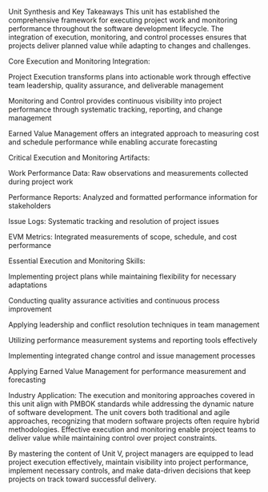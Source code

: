 Unit Synthesis and Key Takeaways
This unit has established the comprehensive framework for executing project work and monitoring performance throughout the software development lifecycle. The integration of execution, monitoring, and control processes ensures that projects deliver planned value while adapting to changes and challenges.

Core Execution and Monitoring Integration:

Project Execution transforms plans into actionable work through effective team leadership, quality assurance, and deliverable management

Monitoring and Control provides continuous visibility into project performance through systematic tracking, reporting, and change management

Earned Value Management offers an integrated approach to measuring cost and schedule performance while enabling accurate forecasting

Critical Execution and Monitoring Artifacts:

Work Performance Data: Raw observations and measurements collected during project work

Performance Reports: Analyzed and formatted performance information for stakeholders

Issue Logs: Systematic tracking and resolution of project issues

EVM Metrics: Integrated measurements of scope, schedule, and cost performance

Essential Execution and Monitoring Skills:

Implementing project plans while maintaining flexibility for necessary adaptations

Conducting quality assurance activities and continuous process improvement

Applying leadership and conflict resolution techniques in team management

Utilizing performance measurement systems and reporting tools effectively

Implementing integrated change control and issue management processes

Applying Earned Value Management for performance measurement and forecasting

Industry Application:
The execution and monitoring approaches covered in this unit align with PMBOK standards while addressing the dynamic nature of software development. The unit covers both traditional and agile approaches, recognizing that modern software projects often require hybrid methodologies. Effective execution and monitoring enable project teams to deliver value while maintaining control over project constraints.

By mastering the content of Unit V, project managers are equipped to lead project execution effectively, maintain visibility into project performance, implement necessary controls, and make data-driven decisions that keep projects on track toward successful delivery.
